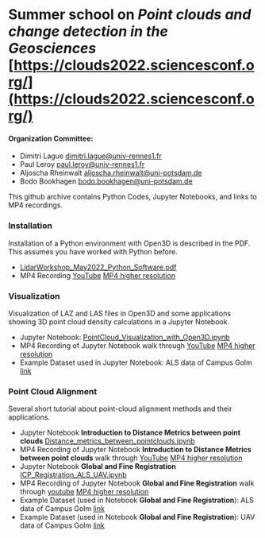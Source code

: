 # Summer school on *Point clouds and change detection in the Geosciences* [https://clouds2022.sciencesconf.org/](https://clouds2022.sciencesconf.org/)

#### Organization Committee:

- Dimitri Lague [dimitri.lague@univ-rennes1.fr](dimitri.lague@univ-rennes1.fr)
- Paul Leroy [paul.leroy@univ-rennes1.fr](paul.leroy@univ-rennes1.fr)
- Aljoscha Rheinwalt [aljoscha.rheinwalt@uni-potsdam.de](aljoscha.rheinwalt@uni-potsdam.de)
- Bodo Bookhagen [bodo.bookhagen@uni-potsdam.de](bodo.bookhagen@uni-potsdam.de)

This github archive contains Python Codes, Jupyter Notebooks, and links to MP4 recordings.

### Installation
Installation of a Python environment with Open3D is described in the PDF. This assumes you have worked with Python before.

- [LidarWorkshop_May2022_Python_Software.pdf](0_Installation/LidarWorkshop_May2022_Python_Software.pdf)
- MP4 Recording [YouTube](https://youtu.be/6VLpKg2cBwI) [MP4 higher resolution](https://www.dropbox.com/s/ubcso65wc75gf35/Installation_Python_PointClouds.mp4?dl=0)

### Visualization
Visualization of LAZ and LAS files in Open3D and some applications showing 3D point cloud density calculations in a Jupyter Notebook.

- Jupyter Notebook: [PointCloud_Visualization_with_Open3D.ipynb](1_Visualization/PointCloud_Visualization_with_Open3D.ipynb)
- MP4 Recording of Jupyter Notebook walk through [YouTube](https://youtu.be/GUWoghjuyYo) [MP4 higher resolution](https://www.dropbox.com/s/hcrx15zqr0201fo/Python_Open3D_Visualization.mp4?dl=0)
- Example Dataset used in Jupyter Notebook: ALS data of Campus Golm [link](https://www.dropbox.com/s/luak66coy8sl22l/ALS2018_UP_Golm_06May2018.laz?dl=0)

### Point Cloud Alignment
Several short tutorial about point-cloud alignment methods and their applications.

- Jupyter Notebook **Introduction to Distance Metrics between point clouds** [Distance_metrics_between_pointclouds.ipynb](2_Alignment/Distance_metrics_between_pointclouds.ipynb)
- MP4 Recording of Jupyter Notebook **Introduction to Distance Metrics between point clouds** walk through [YouTube](https://youtu.be/AKZiEqAvCdc) [MP4 higher resolution](https://www.dropbox.com/s/msgt26v5uc1g1mb/Python_Distance_Metrics_PointClouds.mp4?dl=0)
- Jupyter Notebook **Global and Fine Registration** [ICP_Registration_ALS_UAV.ipynb](2_Alignment/ICP_Registration_ALS_UAV.ipynb)
- MP4 Recording of Jupyter Notebook **Global and Fine Registration** walk through [youtube](https://youtu.be/Erhv59gSZ-8) [MP4 higher resolution](https://www.dropbox.com/s/5ebfim0cvklqq5m/Python_Open3D_ICP_alignment.mp4?dl=0)
- Example Dataset (used in Notebook **Global and Fine Registration**): ALS data of Campus Golm [link](https://www.dropbox.com/s/luak66coy8sl22l/ALS2018_UP_Golm_06May2018.laz?dl=0)
- Example Dataset (used in Notebook **Global and Fine Registration**): UAV data of Campus Golm [link](https://www.dropbox.com/s/jm21y9yvnqtzmc1/UAV2018_UP_Golm_ebee_SODA_04May2018.laz?dl=0)
